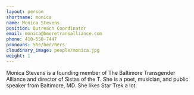 ```yaml
---
layout: person
shortname: monica
name: Monica Stevens
position: Outreach Coordinator
email: monica@bmoretransalliance.com
phone: 410-558-7447
pronouns: She/her/hers
cloudinary_image: people/monica.jpg
weight: 1
---
```

Monica Stevens is a founding member of The Baltimore Transgender Alliance and director of Sistas of the T. She is a poet, musician, and public speaker from Baltimore, MD. She likes Star Trek a lot.
